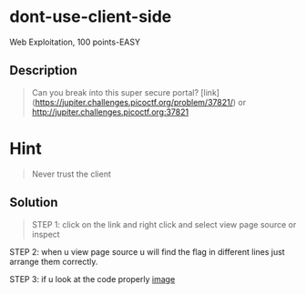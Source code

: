 # dont-use-client-side
Web Exploitation, 100 points-EASY

## Description
>Can you break into this super secure portal? [link] (https://jupiter.challenges.picoctf.org/problem/37821/) or http://jupiter.challenges.picoctf.org:37821

# Hint
>Never trust the client

## Solution
>STEP 1: click on the link and right click and select view page source or inspect

STEP 2: when u view page source u will find the flag in different lines just arrange them correctly.

STEP 3: if u look at the code properly 
[image](https://github.com/user-attachments/assets/4e799c82-5fff-45d2-87ef-03752b32376d)
